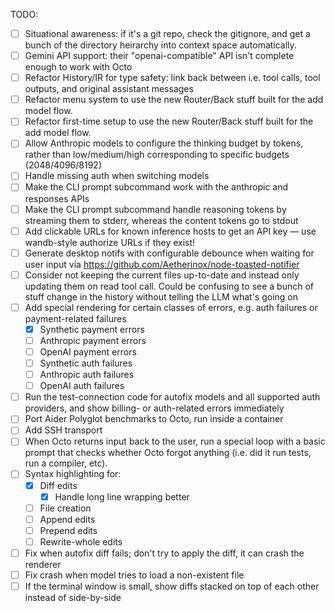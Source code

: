 TODO:

- [ ] Situational awareness: if it's a git repo, check the gitignore, and get a
  bunch of the directory heirarchy into context space automatically.
- [ ] Gemini API support: their "openai-compatible" API isn't complete enough
  to work with Octo
- [ ] Refactor History/IR for type safety: link back between i.e. tool calls,
  tool outputs, and original assistant messages
- [ ] Refactor menu system to use the new Router/Back stuff built for the add
  model flow.
- [ ] Refactor first-time setup to use the new Router/Back stuff built for the
  add model flow.
- [ ] Allow Anthropic models to configure the thinking budget by tokens, rather
  than low/medium/high corresponding to specific budgets (2048/4096/8192)
- [ ] Handle missing auth when switching models
- [ ] Make the CLI prompt subcommand work with the anthropic and responses APIs
- [ ] Make the CLI prompt subcommand handle reasoning tokens by streaming them
  to stderr, whereas the content tokens go to stdout
- [ ] Add clickable URLs for known inference hosts to get an API key — use
  wandb-style authorize URLs if they exist!
- [ ] Generate desktop notifs with configurable debounce when waiting for user
  input via https://github.com/Aetherinox/node-toasted-notifier
- [ ] Consider not keeping the current files up-to-date and instead only
  updating them on read tool call. Could be confusing to see a bunch of stuff
  change in the history without telling the LLM what's going on
- [ ] Add special rendering for certain classes of errors, e.g. auth failures
  or payment-related failures
  - [x] Synthetic payment errors
  - [ ] Anthropic payment errors
  - [ ] OpenAI payment errors
  - [ ] Synthetic auth failures
  - [ ] Anthropic auth failures
  - [ ] OpenAI auth failures
- [ ] Run the test-connection code for autofix models and all supported auth
  providers, and show billing- or auth-related errors immediately
- [ ] Port Aider Polyglot benchmarks to Octo, run inside a container
- [ ] Add SSH transport
- [ ] When Octo returns input back to the user, run a special loop with a basic
  prompt that checks whether Octo forgot anything (i.e. did it run tests, run a
  compiler, etc).
- [ ] Syntax highlighting for:
  - [x] Diff edits
    - [x] Handle long line wrapping better
  - [ ] File creation
  - [ ] Append edits
  - [ ] Prepend edits
  - [ ] Rewrite-whole edits
- [ ] Fix when autofix diff fails; don't try to apply the diff, it can crash
  the renderer
- [ ] Fix crash when model tries to load a non-existent file
- [ ] If the terminal window is small, show diffs stacked on top of each other
  instead of side-by-side
